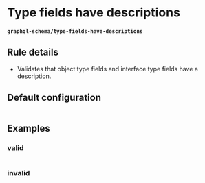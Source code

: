 # Type fields have descriptions
#### `graphql-schema/type-fields-have-descriptions`

## Rule details

* Validates that object type fields and interface type fields have a description.

## Default configuration
```json
```

## Examples

### valid
```graphql
```

### invalid
```graphql
```
